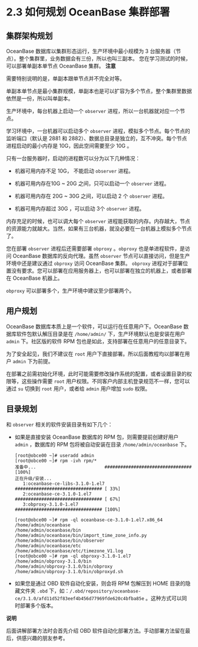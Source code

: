 2.3 如何规划 OceanBase 集群部署 
============================================



集群架构规划 
---------------------------

OceanBase 数据库以集群形态运行，生产环境中最小规模为 3 台服务器（节点）。整个集群里，业务数据会有三份，所以也叫三副本。
您在学习测试的时候，可以部署单副本单节点 OceanBase 集群。
**注意**

需要特别说明的是，单副本跟单节点并不完全对等。

单副本单节点是最小集群规模，单副本也是可以扩容为多个节点，整个集群里数据依然是一份，所以叫单副本。

生产环境中，每台机器上启动一个 `observer` 进程，所以一台机器就对应一个节点。

学习环境中，一台机器可以启动多个 `observer` 进程，模拟多个节点。每个节点的监听端口（默认是 2881 和 2882）、数据总目录是独立的，互不冲突。每个节点进程启动的最小内存是 10G，因此空间需要至少 10G 。

只有一台服务器时，启动的进程数可以分为以下几种情况：

* 机器可用内存不足 10G， 不能启动 `observer` 进程。

  

* 机器可用内存在10G \~ 20G 之间，只可以启动一个 `observer` 进程。

  

* 机器可用内存在 20G \~ 30G 之间，可以启动 2 个 `observer` 进程。

  

* 机器可用内存超过 30G ，可以启动 3个 `observer` 进程。

  




内存充足的时候，也可以调大每个 `observer` 进程能获取的内存。内存越大，节点的资源能力就越大。当然，如果有三台机器，就没必要在一台机器上模拟多个节点了。

您在部署 `observer` 进程后还需要部署 `obproxy` 。`obproxy` 也是单进程软件，是访问 OceanBase 数据库的反向代理。虽然 `observer` 节点可以直接访问，但是生产环境中还是建议通过 `obproxy` 访问 OceanBase 集群。
`obproxy` 进程对于部署位置没有要求。您可以部署在应用服务器上，也可以部署在独立的机器上，或者部署在 OceanBase 机器上。

`obproxy` 可以部署多个，生产环境中建议至少部署两个。

用户规划 
-------------------------

OceanBase 数据库本质上是一个软件，可以运行在任意用户下。OceanBase 数据库软件包默认解压目录是在 `/home/admin/` 下，生产环境默认也是安装在用户 `admin` 下。社区版的软件 RPM 包也是如此，支持部署在任意用户的任意目录下。

为了安全起见，我们不建议在 `root` 用户下直接部署。所以后面教程均以部署在用户 `admin` 下为前提。

在部署之前需初始化环境，此时可能需要修改操作系统的配置，或者设置目录的权限等，这些操作需要 `root` 用户权限。不同客户内部主机登录规范不一样，您可以通过 `su` 切换到 `root` 用户，或者给 `admin` 用户增加 `sudo` 权限。

目录规划 
-------------------------

和 `observer` 相关的软件安装目录有如下几个：

* 如果是直接安装 OceanBase 数据库的 RPM 包，则需要提前创建好用户 `admin` ，数据库的 RPM 包将被自动安装在目录 `/home/admin/oceanbase` 下。

  ```unknow
  [root@obce00 ~]# useradd admin
  [root@obce00 ~]# rpm -ivh rpm/*
  准备中...                          ################################# [100%]
  正在升级/安装...
     1:oceanbase-ce-libs-3.1.0-1.el7    ################################# [ 33%]
     2:oceanbase-ce-3.1.0-1.el7         ################################# [ 67%]
     3:obproxy-3.1.0-1.el7              ################################# [100%]
  
  [root@obce00 ~]# rpm -ql oceanbase-ce-3.1.0-1.el7.x86_64
  /home/admin/oceanbase
  /home/admin/oceanbase/bin
  /home/admin/oceanbase/bin/import_time_zone_info.py
  /home/admin/oceanbase/bin/observer
  /home/admin/oceanbase/etc
  /home/admin/oceanbase/etc/timezone_V1.log
  [root@obce00 ~]# rpm -ql obproxy-3.1.0-1.el7
  /home/admin/obproxy-3.1.0/bin
  /home/admin/obproxy-3.1.0/bin/obproxy
  /home/admin/obproxy-3.1.0/bin/obproxyd.sh
  ```

  

* 如果您是通过 OBD 软件自动化安装，则会将 RPM 包解压到 HOME 目录的隐藏文件夹 `.obd` 下，如：`/.obd/repository/oceanbase-ce/3.1.0/afd11d52f83eef4b456d77969fde620c4bfba85e` 。这种方式可以同时部署多个版本。

  



**说明**



后面讲解部署方法时会首先介绍 OBD 软件自动化部署方法。手动部署方法留在最后，供感兴趣的朋友参考。













